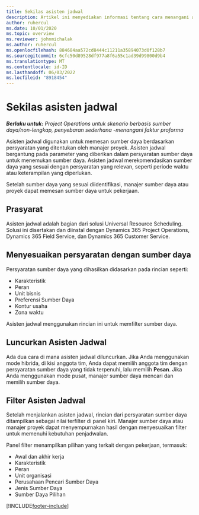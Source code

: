 ```yaml
---
title: Sekilas asisten jadwal
description: Artikel ini menyediakan informasi tentang cara menangani asisten jadwal untuk memesan sumber daya.
author: ruhercul
ms.date: 10/01/2020
ms.topic: overview
ms.reviewer: johnmichalak
ms.author: ruhercul
ms.openlocfilehash: 884684aa572cd8444c11211a35894073d0f128b7
ms.sourcegitcommit: 6cfc50d89528df977a8f6a55c1ad39d99800d9b4
ms.translationtype: MT
ms.contentlocale: id-ID
ms.lasthandoff: 06/03/2022
ms.locfileid: "8918454"
---
```

# <a name="schedule-assistant-overview"></a>Sekilas asisten jadwal

_**Berlaku untuk:** Project Operations untuk skenario berbasis sumber daya/non-lengkap, penyebaran sederhana -menangani faktur proforma_

Asisten jadwal digunakan untuk memesan sumber daya berdasarkan persyaratan yang ditentukan oleh manajer proyek. Asisten jadwal bergantung pada parameter yang diberikan dalam persyaratan sumber daya untuk menemukan sumber daya. Asisten jadwal merekomendasikan sumber daya yang sesuai dengan persyaratan yang relevan, seperti periode waktu atau keterampilan yang diperlukan.

Setelah sumber daya yang sesuai diidentifikasi, manajer sumber daya atau proyek dapat memesan sumber daya untuk pekerjaan.

## <a name="prerequisites"></a>Prasyarat

Asisten jadwal adalah bagian dari solusi Universal Resource Scheduling. Solusi ini disertakan dan diinstal dengan Dynamics 365 Project Operations, Dynamics 365 Field Service, dan Dynamics 365 Customer Service.

## <a name="matching-requirements-and-resources"></a>Menyesuaikan persyaratan dengan sumber daya

Persyaratan sumber daya yang dihasilkan didasarkan pada rincian seperti:

-   Karakteristik
-   Peran
-   Unit bisnis
-   Preferensi Sumber Daya
-   Kontur usaha
-   Zona waktu

Asisten jadwal menggunakan rincian ini untuk memfilter sumber daya.

## <a name="launch-the-schedule-assistant"></a>Luncurkan Asisten Jadwal

Ada dua cara di mana asisten jadwal diluncurkan. Jika Anda menggunakan mode hibrida, di kisi anggota tim, Anda dapat memilih anggota tim dengan persyaratan sumber daya yang tidak terpenuhi, lalu memilih **Pesan**. Jika Anda menggunakan mode pusat, manajer sumber daya mencari dan memilih sumber daya.

## <a name="schedule-assistant-filters"></a>Filter Asisten Jadwal

Setelah menjalankan asisten jadwal, rincian dari persyaratan sumber daya ditampilkan sebagai nilai terfilter di panel kiri. Manajer sumber daya atau manajer proyek dapat menyempurnakan hasil dengan menyesuaikan filter untuk memenuhi kebutuhan penjadwalan.

Panel filter menampilkan pilihan yang terkait dengan pekerjaan, termasuk:

-   Awal dan akhir kerja
-   Karakteristik
-   Peran
-   Unit organisasi
-   Perusahaan Pencari Sumber Daya
-   Jenis Sumber Daya
-   Sumber Daya Pilihan


[!INCLUDE[footer-include](../includes/footer-banner.md)]